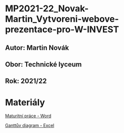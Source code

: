 # MP2021-22_Novak-Martin_Vytvoreni-webove-prezentace-pro-W-INVEST
## Autor: Martin Novák
## Obor: Technické lyceum
## Rok: 2021/22
# Materiály
[Maturitní práce - Word](https://pslib-my.sharepoint.com/:w:/r/personal/u17_315_pslib_cloud/_layouts/15/doc2.aspx?sourcedoc=%7B8071EE77-9D49-4E87-B445-89E61064B240%7D&file=Maturitn%C3%AD%20pr%C3%A1ce.docx&action=default&mobileredirect=true&ct=1636703978532&wdOrigin=OFFICECOM-WEB.MAIN.OTHER&cid=0cfcbe10-5359-4db3-b914-c91d6976fbab)

[Ganttův diagram - Excel](https://pslib-my.sharepoint.com/:x:/r/personal/u17_315_pslib_cloud/_layouts/15/Doc.aspx?sourcedoc=%7B9A91B519-86FD-489A-BCA7-560C16258CF0%7D&file=DIAGRAM.xlsx&action=default&mobileredirect=true&ct=1636704238581&wdOrigin=OFFICECOM-WEB.MAIN.OTHER&cid=fe513fd7-f632-4036-a048-d963b4c738f1)
